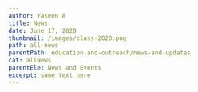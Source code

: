 ```yaml
---
author: Yaseen A
title: News
date: June 17, 2020
thumbnail: /images/class-2020.png
path: all-news
parentPath: education-and-outreach/news-and-updates
cat: allNews
parentEle: News and Events
excerpt: some text here
---
```


